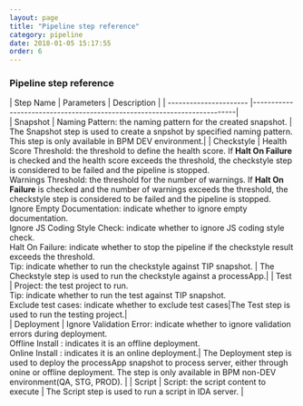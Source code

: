 ```yaml
---
layout: page
title: "Pipeline step reference"
category: pipeline
date: 2018-01-05 15:17:55
order: 6
---
```

### Pipeline step reference


  |   Step Name        | Parameters                          | Description                                                             |
  | ---------------------- |-------------------------------------------------------------------------|                                          
  | Snapshot             |   Naming Pattern: the naming pattern for the created snapshot. | The Snapshot step is used to create a snpshot by specified naming pattern. This step is only available in BPM DEV environment.|
  | Checkstyle             |   Health Score Threshold: the threshold to define the health score. If **Halt On Failure** is checked and the health score exceeds the threshold, the checkstyle step is considered to be failed and the pipeline is stopped. <br>Warnings Threshold: the threshold for the number of warnings. If **Halt On Failure** is checked and the number of warnings exceeds the threshold, the checkstyle step is considered to be failed and the pipeline is stopped.<br>Ignore Empty Documentation: indicate whether to ignore empty documentation.<br>Ignore JS Coding Style Check: indicate whether to ignore JS coding style check.<br>Halt On Failure: indicate whether to stop the pipeline if the checkstyle result exceeds the threshold.<br>Tip: indicate whether to run the checkstyle against TIP snapshot. | The Checkstyle step is used to run the checkstyle against a processApp.|
  | Test                  |  Project: the test project to run. <br>Tip: indicate whether to run the test against TIP snapshot. <br>Exclude test cases: indicate whether to exclude test cases|The Test step is used to run the testing project.|     
  | Deployment             |  Ignore Validation Error: indicate whether to ignore validation errors during deployment.<br>Offline Install : indicates it is an offline deployment. <br>Online Install : indicates it is an online deployment.|  The Deployment step is used to deploy the processApp snapshot to process server, either through onine or offline deployment. The step is only available in BPM non-DEV environment(QA, STG, PROD). |
  | Script                   | Script: the script content to execute  |   The Script step is used to run a script in IDA server. |       